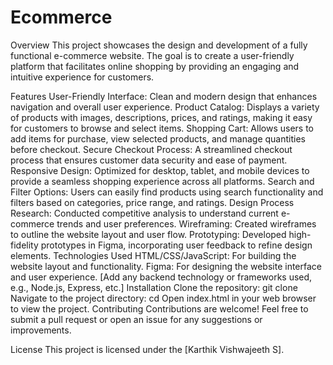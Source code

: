 # Ecommerce
Overview
This project showcases the design and development of a fully functional e-commerce website. The goal is to create a user-friendly platform that facilitates online shopping by providing an engaging and intuitive experience for customers.

Features
User-Friendly Interface: Clean and modern design that enhances navigation and overall user experience.
Product Catalog: Displays a variety of products with images, descriptions, prices, and ratings, making it easy for customers to browse and select items.
Shopping Cart: Allows users to add items for purchase, view selected products, and manage quantities before checkout.
Secure Checkout Process: A streamlined checkout process that ensures customer data security and ease of payment.
Responsive Design: Optimized for desktop, tablet, and mobile devices to provide a seamless shopping experience across all platforms.
Search and Filter Options: Users can easily find products using search functionality and filters based on categories, price range, and ratings.
Design Process
Research: Conducted competitive analysis to understand current e-commerce trends and user preferences.
Wireframing: Created wireframes to outline the website layout and user flow.
Prototyping: Developed high-fidelity prototypes in Figma, incorporating user feedback to refine design elements.
Technologies Used
HTML/CSS/JavaScript: For building the website layout and functionality.
Figma: For designing the website interface and user experience.
[Add any backend technology or frameworks used, e.g., Node.js, Express, etc.]
Installation
Clone the repository: git clone <repository-link>
Navigate to the project directory: cd <project-folder>
Open index.html in your web browser to view the project.
Contributing
Contributions are welcome! Feel free to submit a pull request or open an issue for any suggestions or improvements.

License
This project is licensed under the [Karthik Vishwajeeth S].

